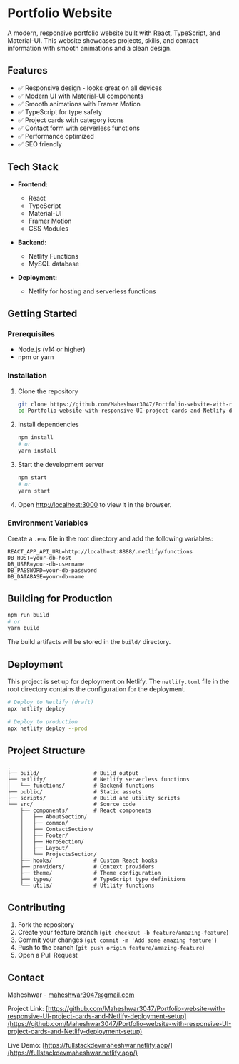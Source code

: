 # Portfolio Website

A modern, responsive portfolio website built with React, TypeScript, and Material-UI. This website showcases projects, skills, and contact information with smooth animations and a clean design.


## Features

- ✅ Responsive design - looks great on all devices
- ✅ Modern UI with Material-UI components
- ✅ Smooth animations with Framer Motion
- ✅ TypeScript for type safety
- ✅ Project cards with category icons
- ✅ Contact form with serverless functions
- ✅ Performance optimized
- ✅ SEO friendly

## Tech Stack

- **Frontend:**
  - React
  - TypeScript
  - Material-UI
  - Framer Motion
  - CSS Modules

- **Backend:**
  - Netlify Functions
  - MySQL database

- **Deployment:**
  - Netlify for hosting and serverless functions

## Getting Started

### Prerequisites

- Node.js (v14 or higher)
- npm or yarn

### Installation

1. Clone the repository
   ```bash
   git clone https://github.com/Maheshwar3047/Portfolio-website-with-responsive-UI-project-cards-and-Netlify-deployment-setup.git
   cd Portfolio-website-with-responsive-UI-project-cards-and-Netlify-deployment-setup
   ```

2. Install dependencies
   ```bash
   npm install
   # or
   yarn install
   ```

3. Start the development server
   ```bash
   npm start
   # or
   yarn start
   ```

4. Open [http://localhost:3000](http://localhost:3000) to view it in the browser.

### Environment Variables

Create a `.env` file in the root directory and add the following variables:

```
REACT_APP_API_URL=http://localhost:8888/.netlify/functions
DB_HOST=your-db-host
DB_USER=your-db-username
DB_PASSWORD=your-db-password
DB_DATABASE=your-db-name
```

## Building for Production

```bash
npm run build
# or
yarn build
```

The build artifacts will be stored in the `build/` directory.

## Deployment

This project is set up for deployment on Netlify. The `netlify.toml` file in the root directory contains the configuration for the deployment.

```bash
# Deploy to Netlify (draft)
npx netlify deploy

# Deploy to production
npx netlify deploy --prod
```

## Project Structure

```
.
├── build/                 # Build output
├── netlify/               # Netlify serverless functions
│   └── functions/         # Backend functions
├── public/                # Static assets
├── scripts/               # Build and utility scripts
└── src/                   # Source code
    ├── components/        # React components
    │   ├── AboutSection/
    │   ├── common/
    │   ├── ContactSection/
    │   ├── Footer/
    │   ├── HeroSection/
    │   ├── Layout/
    │   └── ProjectsSection/
    ├── hooks/             # Custom React hooks
    ├── providers/         # Context providers
    ├── theme/             # Theme configuration
    ├── types/             # TypeScript type definitions
    └── utils/             # Utility functions
```

## Contributing

1. Fork the repository
2. Create your feature branch (`git checkout -b feature/amazing-feature`)
3. Commit your changes (`git commit -m 'Add some amazing feature'`)
4. Push to the branch (`git push origin feature/amazing-feature`)
5. Open a Pull Request


## Contact

Maheshwar - [maheshwar3047@gmail.com](mailto:maheshwar3047@gmail.com)

Project Link: [https://github.com/Maheshwar3047/Portfolio-website-with-responsive-UI-project-cards-and-Netlify-deployment-setup](https://github.com/Maheshwar3047/Portfolio-website-with-responsive-UI-project-cards-and-Netlify-deployment-setup)

Live Demo: [https://fullstackdevmaheshwar.netlify.app/](https://fullstackdevmaheshwar.netlify.app/)